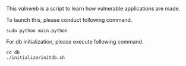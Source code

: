 
This vulnweb is a script to learn how vulnerable applications are made.

To launch this, please conduct following command.
```
sudo python main.python
```

For db initialization, please execute following command.
```
cd db
./initialize/initdb.sh
```
